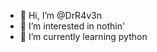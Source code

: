 - 👋 Hi, I’m @DrR4v3n
- 👀 I’m interested in nothin'
- 🌱 I’m currently learning python

<!---
DrR4v3n/DrR4v3n is a ✨ special ✨ repository because its `README.md` (this file) appears on your GitHub profile.
You can click the Preview link to take a look at your changes.
--->

